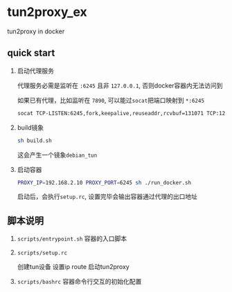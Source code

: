 # tun2proxy_ex

tun2proxy in docker

## quick start

1. 启动代理服务

   代理服务必需是监听在 `:6245` 且非 `127.0.0.1`, 否则docker容器内无法访问到

   如果已有代理，比如监听在 `7890`, 可以能过`socat`把端口映射到 `*:6245`

   ```bash
   socat TCP-LISTEN:6245,fork,keepalive,reuseaddr,rcvbuf=131071 TCP:127.0.0.1:7890
   ```

1. build镜象

   ```bash
   sh build.sh
   ```

   这会产生一个镜象`debian_tun`

1. 启动容器

   ```bash
   PROXY_IP=192.168.2.10 PROXY_PORT=6245 sh ./run_docker.sh
   ```

   启动后，会执行`setup.rc`, 设置完毕会输出容器通过代理的出口地址

## 脚本说明

1. `scripts/entrypoint.sh`
   容器的入口脚本

1. `scripts/setup.rc`

   创建tun设备
   设置ip route
   启动tun2proxy

1. `scripts/bashrc`
   容器命令行交互的初始化配置
